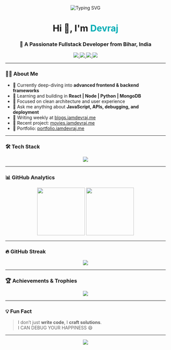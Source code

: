 <!-- Banner / Intro -->
<p align="center">
  <img src="https://readme-typing-svg.demolab.com?font=Fira+Code&duration=4000&pause=1000&color=00F7FF&center=true&vCenter=true&width=435&lines=Hey+there!+I'm+Devraj+%F0%9F%91%8B;Fullstack+Web+Developer;Tech+Enthusiast+%E2%9C%A8;Let's+build+awesome+things+%F0%9F%9A%80" alt="Typing SVG" />
</p>

<h1 align="center">Hi 👋, I'm <span style="color:#00adb5;">Devraj</span></h1>
<h3 align="center">🚀 A Passionate Fullstack Developer from Bihar, India</h3>

<p align="center">
  <a href="https://iamdevraj.me" target="_blank">
    <img src="https://img.shields.io/badge/Website-%2300C7B7.svg?&style=for-the-badge&logo=Google-Chrome&logoColor=white" />
  </a>
  <a href="https://linkedin.com/in/imdevraj069" target="_blank">
    <img src="https://img.shields.io/badge/LinkedIn-%230077B5.svg?&style=for-the-badge&logo=linkedin&logoColor=white" />
  </a>
  <a href="mailto:hello@iamdevraj.me">
    <img src="https://img.shields.io/badge/Gmail-%23D14836.svg?&style=for-the-badge&logo=gmail&logoColor=white" />
  </a>
  <a href="https://iamdevraj.me/resume" target="_blank">
    <img src="https://img.shields.io/badge/Resume-%2312100E.svg?&style=for-the-badge&logo=readthedocs&logoColor=white" />
  </a>
</p>

---

### 👨‍💻 About Me

- 🌱 Currently deep-diving into **advanced frontend & backend frameworks**
- 🧠 Learning and building in **React | Node | Python | MongoDB**
- 🎯 Focused on clean architecture and user experience
- 💬 Ask me anything about **JavaScript, APIs, debugging, and deployment**
- 📝 Writing weekly at [blogs.iamdevraj.me](https://blogs.iamdevraj.me)
- 🎥 Recent project: [movies.iamdevraj.me](https://movies.iamdevraj.me)
- 🚀 Portfolio: [portfolio.iamdevraj.me](https://portfolio.iamdevraj.me)

---

### 🛠️ Tech Stack

<p align="center">
  <img src="https://skillicons.dev/icons?i=js,ts,react,nextjs,nodejs,express,mongodb,python,cpp,arduino,html,css,tailwind,nginx,linux,bash,git,github,vscode,vercel,netlify" />
</p>

---

### 📊 GitHub Analytics

<div align="center">
  <img src="https://github-readme-stats.vercel.app/api?username=imdevraj069&show_icons=true&theme=radical&hide_border=true" height="150"/>
  <img src="https://github-readme-stats.vercel.app/api/top-langs/?username=imdevraj069&layout=compact&theme=radical&hide_border=true" height="150"/>
</div>

---

### 🔥 GitHub Streak

<p align="center">
  <img src="https://github-readme-streak-stats.herokuapp.com/?user=imdevraj069&theme=radical&hide_border=true" />
</p>

---

### 🏆 Achievements & Trophies

<p align="center">
  <img src="https://github-profile-trophy.vercel.app/?username=imdevraj069&theme=algolia&row=1&column=7" />
</p>

---

### 💡 Fun Fact

> I don’t just **write code**, I **craft solutions**.  
> I CAN DEBUG YOUR HAPPINESS 😄

---

<p align="center">
  <img src="https://quotes-github-readme.vercel.app/api?type=horizontal&theme=tokyonight" />
</p>

